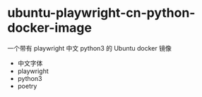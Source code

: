 # ubuntu-playwright-cn-python-docker-image

一个带有 playwright 中文 python3 的 Ubuntu docker 镜像

- 中文字体
- playwright
- python3
- poetry